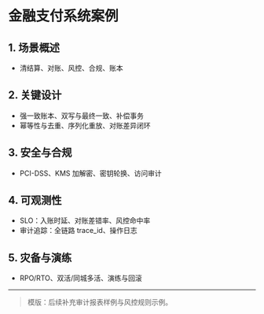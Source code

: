 ﻿# 金融支付系统案例

## 1. 场景概述

- 清结算、对账、风控、合规、账本

## 2. 关键设计

- 强一致账本、双写与最终一致、补偿事务
- 幂等性与去重、序列化重放、对账差异闭环

## 3. 安全与合规

- PCI-DSS、KMS 加解密、密钥轮换、访问审计

## 4. 可观测性

- SLO：入账时延、对账差错率、风控命中率
- 审计追踪：全链路 trace_id、操作日志

## 5. 灾备与演练

- RPO/RTO、双活/同城多活、演练与回滚

---

> 模版：后续补充审计报表样例与风控规则示例。
